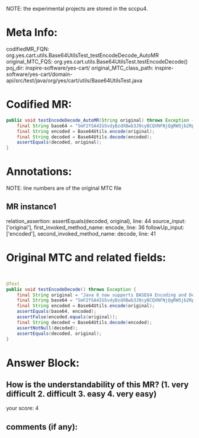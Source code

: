 NOTE: the experimental projects are stored in the sccpu4.

# Meta Info:
codifiedMR_FQN:
org.yes.cart.utils.Base64UtilsTest_testEncodeDecode_AutoMR
original_MTC_FQS:
org.yes.cart.utils.Base64UtilsTest.testEncodeDecode()
poj_dir:
inspire-software/yes-cart/
original_MTC_class_path:
inspire-software/yes-cart/domain-api/src/test/java/org/yes/cart/utils/Base64UtilsTest.java

# Codified MR:
```java
public void testEncodeDecode_AutoMR(String original) throws Exception {
    final String base64 = "SmF2YSA4IG5vdyBzdXBwb3J0cyBCQVNFNjQgRW5jb2RpbmcgYW5kIERlY29kaW5nLiBXaHkgYXJlIHdlIGV2ZW4gd3JpdGluZyB0aGlzPyBBaCwgSmF2YSA3";
    final String encoded = Base64Utils.encode(original);
    final String decoded = Base64Utils.decode(encoded);
    assertEquals(decoded, original);
}
```

# Annotations:
NOTE: line numbers are of the original MTC file
## MR instance1
relation_assertion: assertEquals(decoded, original), line: 44 
source_input: ['original'], first_invoked_method_name: encode, line: 36 
followUp_input: ['encoded'], second_invoked_method_name: decode, line: 41 


# Original MTC and related fields:
```java


@Test
public void testEncodeDecode() throws Exception {
    final String original = "Java 8 now supports BASE64 Encoding and Decoding. Why are we even writing this? Ah, Java 7";
    final String base64 = "SmF2YSA4IG5vdyBzdXBwb3J0cyBCQVNFNjQgRW5jb2RpbmcgYW5kIERlY29kaW5nLiBXaHkgYXJlIHdlIGV2ZW4gd3JpdGluZyB0aGlzPyBBaCwgSmF2YSA3";
    final String encoded = Base64Utils.encode(original);
    assertEquals(base64, encoded);
    assertFalse(encoded.equals(original));
    final String decoded = Base64Utils.decode(encoded);
    assertNotNull(decoded);
    assertEquals(decoded, original);
}

```


# Answer Block: 
## How is the understandability of this MR? (1. very difficult 2. difficult 3. easy 4. very easy)
your score: 4
 
## comments (if any): 
```txt

```